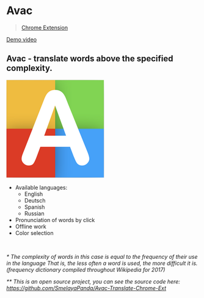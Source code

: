 # Avac
> [Chrome Extension](https://chrome.google.com/webstore/detail/avac-translate-beta/gioolbhdebananfbonbhloghohfjigpf?utm_source=plus)

[Demo video](https://www.youtube.com/watch?v=x_pDE-_83ww)
## Avac - translate words above the specified complexity.

![avac](https://raw.githubusercontent.com/SmelayaPanda/Avac-Ext/master/img/256x256.png)

<div>
    <ul>
        <li>Available languages:
            <ul>
                <li>English</li>
                <li>Deutsch</li>
                <li>Spanish</li>
                <li>Russian</li>
            </ul>
        </li>
        <li>Pronunciation of words by click</li>
        <li>Offline work</li>
        <li>Color selection</li>
    </ul>
</div>
<br>


<i> * The complexity of words in this case is equal to the frequency of their use in the language <i/>
That is, the less often a word is used, the more difficult it is.
(frequency dictionary compiled throughout Wikipedia for 2017)

<i> ** This is an open source project, you can see the source code here: https://github.com/SmelayaPanda/Avac-Translate-Chrome-Ext<i/>

